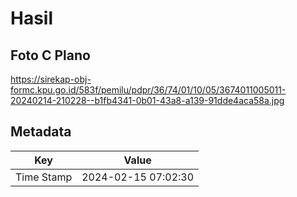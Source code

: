 # Hasil

## Foto C Plano

https://sirekap-obj-formc.kpu.go.id/583f/pemilu/pdpr/36/74/01/10/05/3674011005011-20240214-210228--b1fb4341-0b01-43a8-a139-91dde4aca58a.jpg


## Metadata

| Key        | Value               |
| ---------- | ------------------- |
| Time Stamp | 2024-02-15 07:02:30 |



